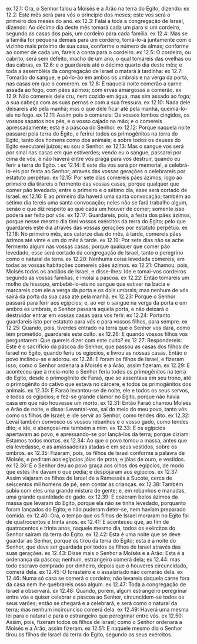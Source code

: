 ex 12.1: Ora, o Senhor falou a Moisés e a Arão na terra do Egito, dizendo:
ex 12.2: Este mês será para vós o princípio dos meses; este vos será o primeiro dos meses do ano.
ex 12.3: Falai a toda a congregação de Israel, dizendo: Ao décimo dia deste mês tomará cada um para si um cordeiro, segundo as casas dos pais, um cordeiro para cada família.
ex 12.4: Mas se a família for pequena demais para um cordeiro, tomá-lo-á juntamente com o vizinho mais próximo de sua casa, conforme o número de almas; conforme ao comer de cada um, fareis a conta para o cordeiro.
ex 12.5: O cordeiro, ou cabrito, será sem defeito, macho de um ano, o qual tomareis das ovelhas ou das cabras,
ex 12.6: e o guardareis até o décimo quarto dia deste mês; e toda a assembléia da congregação de Israel o matará à tardinha:
ex 12.7: Tomarão do sangue, e pô-lo-ão em ambos os umbrais e na verga da porta, nas casas em que o comerem.
ex 12.8: E naquela noite comerão a carne assada ao fogo, com pães ázimos; com ervas amargosas a comerão.
ex 12.9: Não comereis dele cru, nem cozido em água, mas sim assado ao fogo; a sua cabeça com as suas pernas e com a sua fressura.
ex 12.10: Nada dele deixareis até pela manhã; mas o que dele ficar até pela manhã, queimá-lo-eis no fogo.
ex 12.11: Assim pois o comereis: Os vossos lombos cingidos, os vossos sapatos nos pés, e o vosso cajado na mão; e o comereis apressadamente; esta é a páscoa do Senhor.
ex 12.12: Porque naquela noite passarei pela terra do Egito, e ferirei todos os primogênitos na terra do Egito, tanto dos homens como dos animais; e sobre todos os deuses do Egito executarei juízos; eu sou o Senhor.
ex 12.13: Mas o sangue vos será por sinal nas casas em que estiverdes; vendo eu o sangue, passarei por cima de vós, e não haverá entre vós praga para vos destruir, quando eu ferir a terra do Egito. :
ex 12.14: E este dia vos será por memorial, e celebrá-lo-eis por festa ao Senhor; através das vossas gerações o celebrareis por estatuto perpétuo.
ex 12.15: Por sete dias comereis pães ázimos; logo ao primeiro dia tirareis o fermento das vossas casas, porque qualquer que comer pão levedado, entre o primeiro e o sétimo dia, esse será cortado de Israel.
ex 12.16: E ao primeiro dia haverá uma santa convocação; também ao sétimo dia tereis uma santa convocação; neles não se fará trabalho algum, senão o que diz respeito ao que cada um houver de comer; somente isso poderá ser feito por vós.
ex 12.17: Guardareis, pois, a festa dos pães ázimos, porque nesse mesmo dia tirei vossos exércitos da terra do Egito; pelo que guardareis este dia através das vossas gerações por estatuto perpétuo.
ex 12.18: No primeiro mês, aos catorze dias do mês, à tarde, comereis pães ázimos até vinte e um do mês à tarde.
ex 12.19: Por sete dias não se ache fermento algum nas vossas casas; porque qualquer que comer pão levedado, esse será cortado da congregação de Israel, tanto o peregrino como o natural da terra.
ex 12.20: Nenhuma coisa levedada comereis; em todas as vossas habitações comereis pães ázimos.
ex 12.21: Chamou, pois, Moisés todos os anciãos de Israel, e disse-lhes: Ide e tomai-vos cordeiros segundo as vossas famílias, e imolai a páscoa.
ex 12.22: Então tomareis um molho de hissopo, embebê-lo-eis no sangue que estiver na bacia e marcareis com ele a verga da porta e os dois umbrais; mas nenhum de vós sairá da porta da sua casa até pela manhã.
ex 12.23: Porque o Senhor passará para ferir aos egípcios; e, ao ver o sangue na verga da porta e em ambos os umbrais, o Senhor passará aquela porta, e não deixará o destruidor entrar em vossas casas para vos ferir.
ex 12.24: Portanto guardareis isto por estatuto para vós e para vossos filhos, para sempre.
ex 12.25: Quando, pois, tiverdes entrado na terra que o Senhor vos dará, como tem prometido, guardareis este culto.
ex 12.26: E quando vossos filhos vos perguntarem: Que quereis dizer com este culto?
ex 12.27: Respondereis: Este é o sacrifício da páscoa do Senhor, que passou as casas dos filhos de Israel no Egito, quando feriu os egípcios, e livrou as nossas casas. Então o povo inclinou-se e adorou.
ex 12.28: E foram os filhos de Israel, e fizeram isso; como o Senhor ordenara a Moisés e a Arão, assim fizeram.
ex 12.29: E aconteceu que à meia-noite o Senhor feriu todos os primogênitos na terra do Egito, desde o primogênito de Faraó, que se assentava em seu trono, até o primogênito do cativo que estava no cárcere, e todos os primogênitos dos animais.
ex 12.30: E Faraó levantou-se de noite, ele e todos os seus servos, e todos os egípcios; e fez-se grande clamor no Egito, porque não havia casa em que não houvesse um morto.
ex 12.31: Então Faraó chamou Moisés e Arão de noite, e disse: Levantai-vos, saí do meio do meu povo, tanto vós como os filhos de Israel; e ide servir ao Senhor, como tendes dito.
ex 12.32: Levai também convosco os vossos rebanhos e o vosso gado, como tendes dito; e ide, e abençoai-me também a mim.
ex 12.33: E os egípcios apertavam ao povo, e apressando-se por lançá-los da terra; porque diziam: Estamos todos mortos.
ex 12.34: Ao que o povo tomou a massa, antes que ela levedasse, e as amassadeiras atadas e em seus vestidos, sobre os ombros.
ex 12.35: Fizeram, pois, os filhos de Israel conforme a palavra de Moisés, e pediram aos egípcios jóias de prata, e jóias de ouro, e vestidos.
ex 12.36: E o Senhor deu ao povo graça aos olhos dos egípcios, de modo que estes lhe davam o que pedia; e despojaram aos egípcios.
ex 12.37: Assim viajaram os filhos de Israel de a Ramessés a Sucote, cerca de seiscentos mil homens de pé, sem contar as crianças.
ex 12.38: Também subiu com eles uma grande mistura de gente; e, em rebanhos e manadas, uma grande quantidade de gado.
ex 12.39: E cozeram bolos ázimos da massa que levaram do Egito, porque ela não se tinha levedado, porquanto foram lançados do Egito; e não puderam deter-se, nem haviam preparado comida.
ex 12.40: Ora, o tempo que os filhos de Israel moraram no Egito foi de quatrocentos e trinta anos.
ex 12.41: E aconteceu que, ao fim de quatrocentos e trinta anos, naquele mesmo dia, todos os exércitos do Senhor saíram da terra do Egito.
ex 12.42: Esta é uma noite que se deve guardar ao Senhor, porque os tirou da terra do Egito; esta é a noite do Senhor, que deve ser guardada por todos os filhos de Israel através das suas gerações.
ex 12.43: Disse mais o Senhor a Moisés e a Arão: Esta é a ordenança da páscoa; nenhum, estrangeiro comerá dela;
ex 12.44: mas todo escravo comprado por dinheiro, depois que o houveres circuncidado, comerá dela.
ex 12.45: O forasteiro e o assalariado não comerão dela.
ex 12.46: Numa só casa se comerá o cordeiro; não levareis daquela carne fora da casa nem lhe quebrareis osso algum.
ex 12.47: Toda a congregação de Israel a observará.
ex 12.48: Quando, porém, algum estrangeiro peregrinar entre vós e quiser celebrar a páscoa ao Senhor, circuncidem-se todos os seus varões; então se chegará e a celebrará, e será como o natural da terra; mas nenhum incircunciso comerá dela.
ex 12.49: Haverá uma mesma lei para o natural e para o estrangeiro que peregrinar entre vós.
ex 12.50: Assim, pois, fizeram todos os filhos de Israel; como o Senhor ordenara a Moisés e a Arão, assim fizeram.
ex 12.51: E naquele mesmo dia o Senhor tirou os filhos de Israel da terra do Egito, segundo os seus exércitos.
